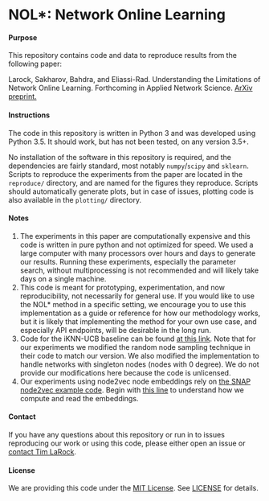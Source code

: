 # NOL\*: Network Online Learning

#### Purpose

This repository contains code and data to reproduce results from the following paper:

Larock, Sakharov, Bahdra, and Eliassi-Rad. Understanding the Limitations of Network Online Learning. Forthcoming in Applied Network Science. [ArXiv preprint.](https://arxiv.org/abs/2001.07607)

#### Instructions

The code in this repository is written in Python 3 and was developed using Python 3.5. It should work, but has not been tested, on any version 3.5+. 

No installation of the software in this repository is required, and the dependencies are fairly standard, most notably `numpy`/`scipy` and `sklearn`. Scripts to reproduce the experiments from the paper are located in the `reproduce/` directory, and are named for the figures they reproduce. Scripts should automatically generate plots, but in case of issues, plotting code is also available in the `plotting/` directory. 

#### Notes 

1. The experiments in this paper are computationally expensive and this code is written in pure python and not optimized for speed. We used a large computer with many processors over hours and days to generate our results. Running these experiments, especially the parameter search, without multiprocessing is not recommended and will likely take days on a single machine.
2. This code is meant for prototyping, experimentation, and now reproducibility, not necessarily for general use. If you would like to use the NOL* method in a specific setting, we encourage you to use this implementation as a guide or reference for how our methodology works, but it is likely that implementing the method for your own use case, and especially API endpoints, will be desirable in the long run.
3. Code for the iKNN-UCB baseline can be found [at this link](https://bitbucket.org/kau_mad/net_complete/src/master/mab_explorer/). Note that for our experiments we modified the random node sampling technique in their code to match our version. We also modified the implementation to handle networks with singleton nodes (nodes with 0 degree). We do not provide our modifications here because the code is unlicensed.
4. Our experiments using node2vec node embeddings rely on [the SNAP node2vec example code](https://github.com/snap-stanford/snap/tree/master/examples). Begin with [this line](https://github.com/tlarock/nol/blob/bf671b4817edd8d4fe38751ac8da9153c73b6ad2/nol/Node2VecFeatures.py#L19) to understand how we compute and read the embeddings. 

#### Contact

If you have any questions about this repository or run in to issues reproducing our work or using this code, please either open an issue or [contact Tim LaRock](mailto:timothylarock@gmail.com).

#### License

We are providing this code under the [MIT License](https://opensource.org/licenses/MIT). See [LICENSE](https://github.com/tlarock/nol/blob/master/LICENSE) for details.
